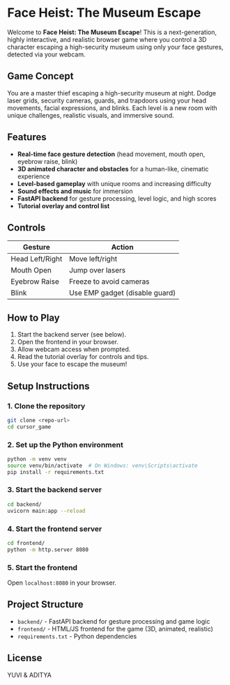 # Face Heist: The Museum Escape

Welcome to **Face Heist: The Museum Escape**! This is a next-generation, highly interactive, and realistic browser game where you control a 3D character escaping a high-security museum using only your face gestures, detected via your webcam.

## Game Concept

You are a master thief escaping a high-security museum at night. Dodge laser grids, security cameras, guards, and trapdoors using your head movements, facial expressions, and blinks. Each level is a new room with unique challenges, realistic visuals, and immersive sound.

## Features
- **Real-time face gesture detection** (head movement, mouth open, eyebrow raise, blink)
- **3D animated character and obstacles** for a human-like, cinematic experience
- **Level-based gameplay** with unique rooms and increasing difficulty
- **Sound effects and music** for immersion
- **FastAPI backend** for gesture processing, level logic, and high scores
- **Tutorial overlay and control list**

## Controls
| Gesture           | Action                        |
|-------------------|-------------------------------|
| Head Left/Right   | Move left/right               |
| Mouth Open        | Jump over lasers              |
| Eyebrow Raise     | Freeze to avoid cameras       |
| Blink             | Use EMP gadget (disable guard)|

## How to Play
1. Start the backend server (see below).
2. Open the frontend in your browser.
3. Allow webcam access when prompted.
4. Read the tutorial overlay for controls and tips.
5. Use your face to escape the museum!

## Setup Instructions

### 1. Clone the repository
```bash
git clone <repo-url>
cd cursor_game
```

### 2. Set up the Python environment
```bash
python -m venv venv
source venv/bin/activate  # On Windows: venv\Scripts\activate
pip install -r requirements.txt
```

### 3. Start the backend server
```bash
cd backend/
uvicorn main:app --reload
```
### 4. Start the frontend server
```bash
cd frontend/
python -m http.server 8080
```

### 5. Start the frontend
Open `localhost:8080` in your browser.

## Project Structure
- `backend/` - FastAPI backend for gesture processing and game logic
- `frontend/` - HTML/JS frontend for the game (3D, animated, realistic)
- `requirements.txt` - Python dependencies

## License
YUVI & ADITYA